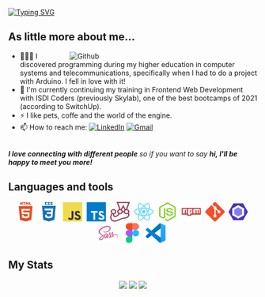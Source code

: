 [![Typing SVG](https://readme-typing-svg.herokuapp.com?font=macondo&size=48&color=F78B03&center=true&vCenter=true&width=1000&height=80&lines=<Hi!+I'm+Estefania/>)](https://git.io/typing-svg)


## As little more about me...  

<img width="380" align="right" alt="Github" src="https://raw.githubusercontent.com/Rishabh2804/Rishabh2804/master/Resources/Icons/developer-girl.gif" 
/> 
- 👩🏻‍💻 I discovered programming during my higher education in computer systems and telecommunications, specifically when I had to do a project with Arduino. I fell in love with it!
- 🌱 I'm currently continuing my training in Frontend Web Development with ISDI Coders (previously Skylab), one of the best bootcamps of 2021 (according to SwitchUp).
- ⚡️ I like pets, coffe and the world of the engine.
- 📫 How to reach me: [![LinkedIn](https://img.shields.io/badge/linkedin-%230077B5.svg?style=for-the-badge&logo=linkedin&logoColor=white)](https://www.linkedin.com/in/estefaniacr/) [![Gmail](https://img.shields.io/badge/Gmail-D14836?style=for-the-badge&logo=gmail&logoColor=white)](mailto:estcolros@gmail.com)

<br>
 <em><b>I love connecting with different people</b> so if you want to say <b>hi, I'll be happy to meet you more!</b></em>
<br>

## Languages and tools
<section align="center">
  <div>
    <img src="https://github.com/devicons/devicon/blob/master/icons/html5/html5-plain-wordmark.svg" title="HTML5" alt="HTML" width="40" height="40"/>&nbsp;
     <img src="https://github.com/devicons/devicon/blob/master/icons/css3/css3-plain-wordmark.svg"  title="CSS3" alt="CSS" width="40" height="40"/>&nbsp;
     <img src="https://github.com/devicons/devicon/blob/master/icons/javascript/javascript-original.svg" title="JavaScript" alt="JavaScript" width="40" height="40"/>&nbsp;
      <img src="https://github.com/devicons/devicon/blob/master/icons/typescript/typescript-original.svg" title="TypeScript" alt="TypeScript" width="40" height="40"/>&nbsp;
      <img src="https://github.com/devicons/devicon/blob/master/icons/jest/jest-plain.svg" title="Jest" alt="Jest" width="40" height="40"/>&nbsp;
      <img src="https://github.com/devicons/devicon/blob/master/icons/react/react-original.svg" title="React" alt="React" width="40" height="40"/>&nbsp;
      <img src="https://github.com/devicons/devicon/blob/master/icons/nodejs/nodejs-original.svg" title="NodeJS" alt="NodeJS" width="40" height="40"/>&nbsp;
      <img src="https://github.com/devicons/devicon/blob/master/icons/npm/npm-original-wordmark.svg" title="NodeJS" alt="NodeJS" width="40" height="40"/>&nbsp;
      <img src="https://github.com/devicons/devicon/blob/master/icons/git/git-original.svg" title="Git" **alt="Git" width="40" height="40"/>&nbsp;
      <img src="https://github.com/devicons/devicon/blob/master/icons/eslint/eslint-original.svg" title="Eslint" alt="Eslint" width="40" height="40"/>&nbsp;
      <img src="https://github.com/devicons/devicon/blob/master/icons/sass/sass-original.svg"  title="Sass" alt="Sass" width="40" height="40"/>&nbsp;
      <img src="https://github.com/devicons/devicon/blob/master/icons/figma/figma-original.svg" title="Figma" alt="Figma" width="40" height="40"/>&nbsp;
      <img src="https://github.com/devicons/devicon/blob/master/icons/vscode/vscode-original.svg" title="Figma" alt="Figma" width="40" height="40"/>&nbsp;
  </div>
</section>
 
## My Stats 
<p align = "center">
      <img align="center" src="https://github-readme-stats.vercel.app/api?username=estcolros&show_icons=true&theme=radical&bg_color=03010100&text_color=FF8616&title_color=F94A6B&icon_color=FF8616" />
    <img align="center" src="http://github-readme-streak-stats.herokuapp.com?user=estcolros&theme=radical&background=03010100&fire=F94A6B&sideNums=FF8616&ring=F94A6B&dates=FF8616&currStreakLabel=F94A6B&currStreakNum=FF8616&stroke=F94A6B&sideLabels=F94A6B" />
     <img align="center" src="https://github-readme-stats.vercel.app/api/top-langs/?username=estcolros&show_icons=true&layout=compact&bg_color=03010100&text_color=FF8616&title_color=F94A6B&icon_color=FF8616&card_width=450" />
</p>
 
  
<!--
**estcolros/estcolros** is a ✨ _special_ ✨ repository because its `README.md` (this file) appears on your GitHub profile.

Here are some ideas to get you started:

- 🔭 I’m currently working on ...
- 🌱 I’m currently learning ...
- 👯 I’m looking to collaborate on ...
- 🤔 I’m looking for help with ...
- 💬 Ask me about ...
- 📫 How to reach me: ...
- 😄 Pronouns: ...
- ⚡ Fun fact: ...
-->
